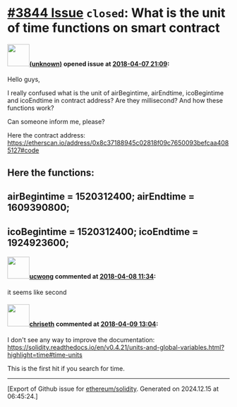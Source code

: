 # [\#3844 Issue](https://github.com/ethereum/solidity/issues/3844) `closed`: What is the unit of time functions on smart contract

#### <img src="(unknown)" width="50">[(unknown)]((unknown)) opened issue at [2018-04-07 21:09](https://github.com/ethereum/solidity/issues/3844):

Hello guys,

I really confused what is the unit of airBegintime, airEndtime, icoBegintime and icoEndtime in contract address? Are they millisecond? And how these functions work?

Can someone inform me, please?

Here the contract address: https://etherscan.io/address/0x8c37188945c02818f09c7650093befcaa4085127#code

Here the functions:
---
airBegintime = 1520312400;
airEndtime = 1609390800;
---
icoBegintime = 1520312400;
icoEndtime = 1924923600;
---

#### <img src="https://avatars.githubusercontent.com/u/22344498?u=47a0929d1480a1fe83fedcbbd39c459e691b48d8&v=4" width="50">[ucwong](https://github.com/ucwong) commented at [2018-04-08 11:34](https://github.com/ethereum/solidity/issues/3844#issuecomment-379543208):

it  seems like second

#### <img src="https://avatars.githubusercontent.com/u/9073706?v=4" width="50">[chriseth](https://github.com/chriseth) commented at [2018-04-09 13:04](https://github.com/ethereum/solidity/issues/3844#issuecomment-379744598):

I don't see any way to improve the documentation: https://solidity.readthedocs.io/en/v0.4.21/units-and-global-variables.html?highlight=time#time-units

This is the first hit if you search for time.


-------------------------------------------------------------------------------



[Export of Github issue for [ethereum/solidity](https://github.com/ethereum/solidity). Generated on 2024.12.15 at 06:45:24.]
